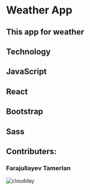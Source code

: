 # Weather App
## This app for weather 
## Technology
## **JavaScript**
## **React** 
## **Bootstrap**
## **Sass**

## Contributers: 
### Farajullayev Tamerlan
![cloudday](https://github.com/tamerlan12312/FinalWeatherApp/assets/112616731/b5a8b8a7-59d8-4d2d-a0ff-aac01033cd9f)
